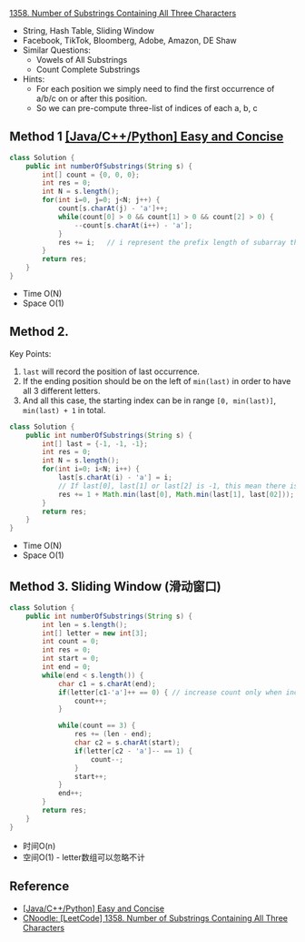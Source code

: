[1358. Number of Substrings Containing All Three Characters](https://leetcode.com/problems/number-of-substrings-containing-all-three-characters/)

* String, Hash Table, Sliding Window 
* Facebook, TikTok, Bloomberg, Adobe, Amazon, DE Shaw
* Similar Questions:
  * Vowels of All Substrings
  * Count Complete Substrings
* Hints:
    * For each position we simply need to find the first occurrence of a/b/c on or after this position.
    * So we can pre-compute three-list of indices of each a, b, c


## Method 1 [[Java/C++/Python] Easy and Concise](https://leetcode.com/problems/number-of-substrings-containing-all-three-characters/discuss/516977/JavaC++Python-Easy-and-Concise)
```java
class Solution {
    public int numberOfSubstrings(String s) {
        int[] count = {0, 0, 0};
        int res = 0;
        int N = s.length();
        for(int i=0, j=0; j<N; j++) {
            count[s.charAt(j) - 'a']++;
            while(count[0] > 0 && count[1] > 0 && count[2] > 0) {
                --count[s.charAt(i++) - 'a'];
            }
            res += i;   // i represent the prefix length of subarray that contains `a`, `b` or `c`
        }
        return res;
    }
}
```
* Time O(N)
* Space O(1)


## Method 2. 
Key Points:
1. `last` will record the position of last occurrence.
2. If the ending position should be on the left of `min(last)` in order to have all 3 different letters.
3. And all this case, the starting index can be in range `[0, min(last)]`, `min(last) + 1` in total.
```java
class Solution {
    public int numberOfSubstrings(String s) {
        int[] last = {-1, -1, -1};
        int res = 0;
        int N = s.length();
        for(int i=0; i<N; i++) {
            last[s.charAt(i) - 'a'] = i;
            // If last[0], last[1] or last[2] is -1, this mean there is no nice array
            res += 1 + Math.min(last[0], Math.min(last[1], last[02]));
        }
        return res;
    }
}
```
* Time O(N)
* Space O(1)


## Method 3. Sliding Window (滑动窗口)
```java
class Solution {
    public int numberOfSubstrings(String s) {
        int len = s.length();
        int[] letter = new int[3];
        int count = 0;
        int res = 0;
        int start = 0;
        int end = 0;
        while(end < s.length()) {
            char c1 = s.charAt(end);
            if(letter[c1-'a']++ == 0) { // increase count only when including a new letter
                count++;
            }

            while(count == 3) {
                res += (len - end);
                char c2 = s.charAt(start);
                if(letter[c2 - 'a']-- == 1) {
                    count--;
                }
                start++;
            }
            end++;
        }
        return res;
    }
}
```
* 时间O(n)
* 空间O(1) - letter数组可以忽略不计


## Reference
* [[Java/C++/Python] Easy and Concise](https://leetcode.com/problems/number-of-substrings-containing-all-three-characters/discuss/516977/JavaC++Python-Easy-and-Concise)
* [CNoodle: [LeetCode] 1358. Number of Substrings Containing All Three Characters](https://www.cnblogs.com/cnoodle/p/14182375.html)